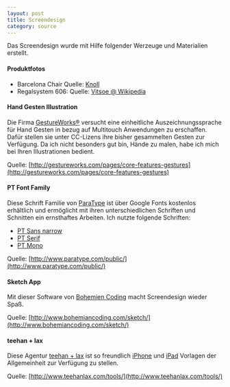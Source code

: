 ```yaml
---
layout: post
title: Screendesign
category: source
---
```


Das Screendesign wurde mit Hilfe folgender Werzeuge und Materialien erstellt.

#### Produktfotos

+ Barcelona Chair
Quelle: [Knoll](http://www.knoll.com/product/barcelona-chair)
+ Regalsystem 606:
Quelle: [Vitsoe @ Wikipedia](http://commons.wikimedia.org/wiki/File:606-Universal-Shelving-System.jpg)


#### Hand Gesten Illustration
Die Firma [GestureWorks®](http://gestureworks.com) versucht eine einheitliche Auszeichnungssprache für Hand Gesten in bezug auf Multitouch Anwendungen zu erschaffen. Dafür stellen sie unter CC-Lizens ihre bisher gesammelten Gesten zur Verfügung. Da ich nicht besonders gut bin, Hände zu malen, habe ich mich bei Ihren Illustrationen bedient.

Quelle: [http://gestureworks.com/pages/core-features-gestures](http://gestureworks.com/pages/core-features-gestures)

#### PT Font Family
Diese Schrift Familie von [ParaType](http://www.paratype.com/) ist über Google Fonts kostenlos erhältlich und ermöglicht mit ihren unterschiedlichen Schriften und Schnitten ein ernsthaftes Arbeiten. Ich nutzte folgende Schriften:

+ [PT Sans narrow](https://www.google.com/fonts/specimen/PT+Sans+Narrow)
+ [PT Serif](https://www.google.com/fonts/specimen/PT+Serif)
+ [PT Mono](https://www.google.com/fonts/specimen/PT+Mono)

Quelle: [http://www.paratype.com/public/](http://www.paratype.com/public/)

#### Sketch App
Mit dieser Software von [Bohemien Coding](http://www.bohemiancoding.com/sketch/) macht Screendesign wieder Spaß.

Quelle: [http://www.bohemiancoding.com/sketch/](http://www.bohemiancoding.com/sketch/)

#### teehan + lax
Diese Agentur [teehan + lax](http://www.teehanlax.com/) ist so freundlich [iPhone](http://www.teehanlax.com/tools/iphone-sketch-app/) und [iPad](http://www.teehanlax.com/tools/ipad/) Vorlagen der Allgemeinheit zur Verfügung zu stellen.

Quelle: [http://www.teehanlax.com/tools/](http://www.teehanlax.com/tools/)